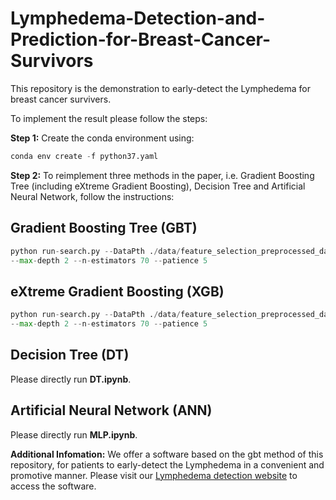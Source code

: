 # Lymphedema-Detection-and-Prediction-for-Breast-Cancer-Survivors
This repository is the demonstration to early-detect the Lymphedema for breast cancer survivers. 

To implement the result please follow the steps:

**Step 1:** Create the conda environment using:

```python
conda env create -f python37.yaml
```
**Step 2:** To reimplement three methods in the paper, i.e. Gradient Boosting Tree (including eXtreme Gradient Boosting), Decision Tree and Artificial Neural Network, follow the instructions:

## Gradient Boosting Tree (GBT)

```python
python run-search.py --DataPth ./data/feature_selection_preprocessed_data.csv --estimator gbt --learning-rate 0.1 \
--max-depth 2 --n-estimators 70 --patience 5              
```

## eXtreme Gradient Boosting (XGB)

```python
python run-search.py --DataPth ./data/feature_selection_preprocessed_data.csv --estimator xgb --learning-rate 0.1 \
--max-depth 2 --n-estimators 70 --patience 5              
```

## Decision Tree (DT)

Please directly run **DT.ipynb**.

## Artificial Neural Network (ANN)

Please directly run **MLP.ipynb**.

**Additional Infomation:** We offer a software based on the gbt method of this repository, for patients to early-detect the Lymphedema in a convenient and promotive manner. Please visit our [Lymphedema detection website](https://optimallymph.org/) to access the software.